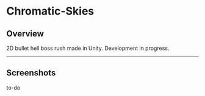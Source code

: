# Chromatic-Skies

## Overview
2D bullet hell boss rush made in Unity. Development in progress.

---

## Screenshots
to-do
